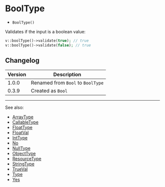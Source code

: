 # BoolType

- `BoolType()`

Validates if the input is a boolean value:

```php
v::boolType()->validate(true); // true
v::boolType()->validate(false); // true
```

## Changelog

Version | Description
--------|-------------
  1.0.0 | Renamed from `Bool` to `BoolType`
  0.3.9 | Created as `Bool`

***
See also:

- [ArrayType](ArrayType.md)
- [CallableType](CallableType.md)
- [FloatType](FloatType.md)
- [FloatVal](FloatVal.md)
- [IntType](IntType.md)
- [No](No.md)
- [NullType](NullType.md)
- [ObjectType](ObjectType.md)
- [ResourceType](ResourceType.md)
- [StringType](StringType.md)
- [TrueVal](TrueVal.md)
- [Type](Type.md)
- [Yes](Yes.md)
